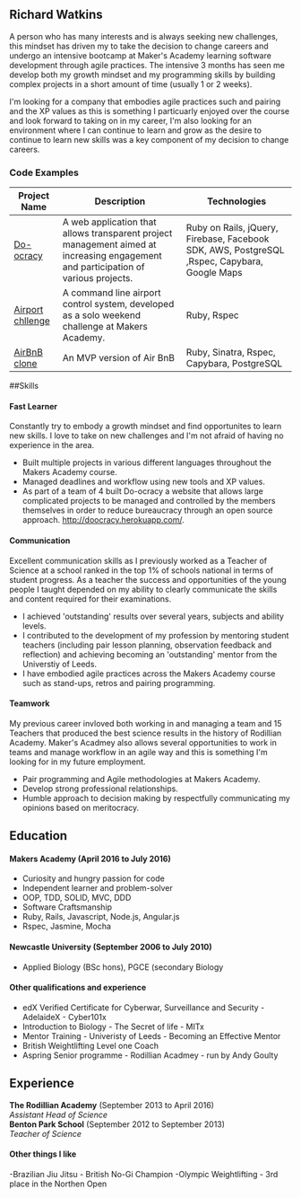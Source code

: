 ## Richard Watkins

A person who has many interests and is always seeking new challenges, this mindset has driven my to take the decision to change careers and undergo an intensive bootcamp at Maker's Academy learning software development through agile practices. The intensive 3 months has seen me develop both my growth mindset and my programming skills by building complex projects in a short amount of time (usually 1 or 2 weeks). 

I'm looking for a company that embodies agile practices such and pairing and the XP values as this is something I particuarly enjoyed over the course and look forward to taking on in my career, I'm also looking for an environment where I can continue to learn and grow as the desire to continue to learn new skills was a key component of my decision to change careers.

### Code Examples
| Project Name        | Description         | Technologies        |
|-------------------------|-------------------------|-------------------------|
| [Do-ocracy](https://github.com/RichardWatkins1/doocracy)| A web application that allows transparent project management aimed at increasing engagement and participation of various projects. | Ruby on Rails, jQuery, Firebase, Facebook SDK, AWS, PostgreSQL ,Rspec, Capybara, Google Maps |
| [Airport chllenge](https://github.com/RichardWatkins1/airport_challenge) | A command line airport control system, developed as a solo weekend challenge at Makers Academy.                                                      | Ruby, Rspec                   |
| [AirBnB clone](https://github.com/RichardWatkins1/arrrgbnb)               | An MVP version of Air BnB                                                         | Ruby, Sinatra, Rspec, Capybara, PostgreSQL               |

##Skills

#### Fast Learner

Constantly try to embody a growth mindset and find opportunites to learn new skills. I love to take on new challenges and I'm not afraid of having no experience in the area.

- Built multiple projects in various different languages throughout the Makers Academy course.
- Managed deadlines and workflow using new tools and XP values.
- As part of a team of 4 built Do-ocracy a website that allows large complicated projects to be managed and controlled by the members themselves in order to reduce bureaucracy through an open source approach. http://doocracy.herokuapp.com/.

#### Communication

Excellent communication skills as I previously worked as a Teacher of Science at a school ranked in the top 1% of schools national in terms of student progress. As a teacher the success and opportunities of the young people I taught depended on my ability to clearly communicate the skills and content required for their examinations.

- I achieved 'outstanding' results over several years, subjects and ability levels.
- I contributed to the development of my profession by mentoring student teachers (including pair lesson planning, observation feedback and reflection) and achieving becoming an 'outstanding' mentor from the Universtiy of Leeds. 
- I have embodied agile practices across the Makers Academy course such  as stand-ups, retros and pairing programming.

#### Teamwork

My previous career invloved both working in and managing a team and 15 Teachers that produced the best science results in the history of Rodillian Academy. Maker's Acadmey also allows several opportunities to work in teams and manage workflow in an agile way and this is something I'm looking for in my future employment.

- Pair programming and Agile methodologies at Makers Academy.
- Develop strong professional relationships. 
- Humble approach to decision making by respectfully communicating my opinions based on meritocracy.


## Education

#### Makers Academy (April 2016 to July 2016)

- Curiosity and hungry passion for code
- Independent learner and problem-solver
- OOP, TDD, SOLID, MVC, DDD
- Software Craftsmanship
- Ruby, Rails, Javascript, Node.js, Angular.js
- Rspec, Jasmine, Mocha

#### Newcastle University (September 2006 to July 2010)

- Applied Biology (BSc hons), PGCE (secondary Biology

#### Other qualifications and experience

- edX Verified Certificate for Cyberwar, Surveillance and Security - AdelaideX -  Cyber101x
- Introduction to Biology - The Secret of life - MITx
- Mentor Training - Univeristy of Leeds - Becoming an Effective Mentor
- British Weightlifting Level one Coach
- Aspring Senior programme - Rodillian Acadmey - run by Andy Goulty

## Experience

**The Rodillian Academy** (September 2013 to April 2016)    
*Assistant Head of Science*  
**Benton Park School** (September 2012 to September 2013)   
*Teacher of Science*  

#### Other things I like

-Brazilian Jiu Jitsu - British No-Gi Champion 
-Olympic Weightlifting - 3rd place in the Northen Open
